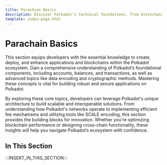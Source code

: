 ```yaml
---
title: Parachian Basics
description: Discover Polkadot’s technical foundations, from blockchain basics and cryptography to network features like interoperability and randomness.
template: index-page.html
---
```


# Parachain Basics

This section equips developers with the essential knowledge to create, deploy, and enhance applications and blockchains within the Polkadot ecosystem. Gain a comprehensive understanding of Polkadot’s foundational components, including accounts, balances, and transactions, as well as advanced topics like data encoding and cryptographic methods. Mastering these concepts is vital for building robust and secure applications on Polkadot.

By exploring these core topics, developers can leverage Polkadot's unique architecture to build scalable and interoperable solutions. From understanding how Polkadot's networks operate to implementing efficient fee mechanisms and utilizing tools like SCALE encoding, this section provides the building blocks for innovation. Whether you're optimizing blockchain performance or designing cross-chain functionality, these insights will help you navigate Polkadot’s ecosystem with confidence.

## In This Section

:::INSERT_IN_THIS_SECTION:::
